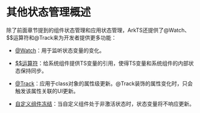 # 其他状态管理概述


除了前面章节提到的组件状态管理和应用状态管理，ArkTS还提供了\@Watch、$$运算符和\@Track来为开发者提供更多功能：


- [\@Watch](arkts-watch.md)：用于监听状态变量的变化。

- [$$运算符](arkts-two-way-sync.md)：给系统组件提供TS变量的引用，使得TS变量和系统组件的内部状态保持同步。

- [\@Track](arkts-track.md)：应用于class对象的属性级更新。\@Track装饰的属性变化时，只会触发该属性关联的UI更新。

- [自定义组件冻结](arkts-custom-components-freeze.md)：当自定义组件处于非激活状态时，状态变量将不响应更新。
